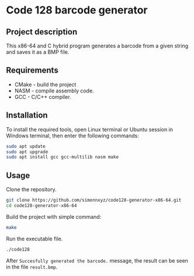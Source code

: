 # Code 128 barcode generator
## Project description
This x86-64 and C hybrid program generates a barcode from a given string and saves it as a BMP file.

## Requirements
- CMake - build the project
- NASM - compile assembly code.
- GCC - C/C++ compiler.

## Installation
To install the required tools, open Linux terminal or Ubuntu session in Windows terminal, then enter the following commands:
```sh
sudo apt update
sudo apt upgrade
sudo apt install gcc gcc-multilib nasm make
```

## Usage
Clone the repository.
```sh
git clone https://github.com/simonnxyz/code128-generator-x86-64.git
cd code128-generator-x86-64
```
Build the project with simple command:
```sh
make
```
Run the executable file.
```sh
./code128
```
After `Succesfully generated the barcode.` message, the result can be seen in the file `result.bmp`.
